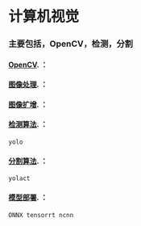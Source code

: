 # 计算机视觉
### 主要包括，OpenCV，检测，分割  

#### [OpenCV](https://github.com/Thanks4T/uuuuu). ： 

#### [图像处理](https://github.com/Thanks4T/uuuuu). ： 

#### [图像扩增](https://github.com/Thanks4T/uuuuu). ：  
	
#### [检测算法](https://github.com/Thanks4T/uuuuu). ：  
	yolo
	
#### [分割算法](https://github.com/Thanks4T/uuuuu). ： 
	yolact

#### [模型部署](https://github.com/Thanks4T/uuuuu). ：  
	ONNX tensorrt ncnn 

```Shell
